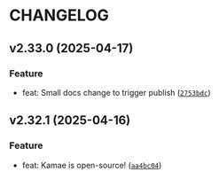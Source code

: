 # CHANGELOG



## v2.33.0 (2025-04-17)

### Feature

* feat: Small docs change to trigger publish ([`2753bdc`](https://github.com/ExpediaGroup/kamae/commit/2753bdc3dbeff249f2b6d7c28ce41e8269f4b7c3))


## v2.32.1 (2025-04-16)

### Feature

* feat: Kamae is open-source! ([`aa4bc04`](https://github.com/ExpediaGroup/kamae/commit/aa4bc048c33991d172428056ad4fc1ce6c378990))
